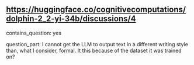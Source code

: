 ## https://huggingface.co/cognitivecomputations/dolphin-2_2-yi-34b/discussions/4

contains_question: yes

question_part: I cannot get the LLM to output text in a different writing style than, what I consider, formal. It this because of the dataset it was trained on?